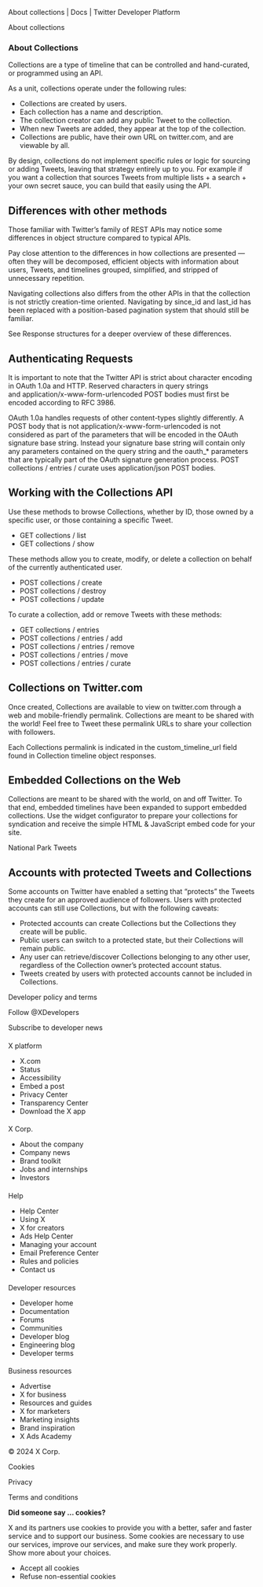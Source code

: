 
About collections | Docs | Twitter Developer Platform 

About collections

### About Collections

Collections are a type of timeline that can be controlled and hand-curated, or programmed using an API.

As a unit, collections operate under the following rules:

* Collections are created by users.
* Each collection has a name and description.
* The collection creator can add any public Tweet to the collection.
* When new Tweets are added, they appear at the top of the collection.
* Collections are public, have their own URL on twitter.com, and are viewable by all.

By design, collections do not implement specific rules or logic for sourcing or adding Tweets, leaving that strategy entirely up to you. For example if you want a collection that sources Tweets from multiple lists + a search + your own secret sauce, you can build that easily using the API.

Differences with other methods
------------------------------

Those familiar with Twitter’s family of REST APIs may notice some differences in object structure compared to typical APIs.

Pay close attention to the differences in how collections are presented — often they will be decomposed, efficient objects with information about users, Tweets, and timelines grouped, simplified, and stripped of unnecessary repetition.

Navigating collections also differs from the other APIs in that the collection is not strictly creation-time oriented. Navigating by since\_id and last\_id has been replaced with a position-based pagination system that should still be familiar.

See Response structures for a deeper overview of these differences.

Authenticating Requests
-----------------------

It is important to note that the Twitter API is strict about character encoding in OAuth 1.0a and HTTP. Reserved characters in query strings and application/x-www-form-urlencoded POST bodies must first be encoded according to RFC 3986.

OAuth 1.0a handles requests of other content-types slightly differently. A POST body that is not application/x-www-form-urlencoded is not considered as part of the parameters that will be encoded in the OAuth signature base string. Instead your signature base string will contain only any parameters contained on the query string and the oauth\_\* parameters that are typically part of the OAuth signature generation process. POST collections / entries / curate uses application/json POST bodies.

Working with the Collections API
--------------------------------

Use these methods to browse Collections, whether by ID, those owned by a specific user, or those containing a specific Tweet.

* GET collections / list
* GET collections / show

These methods allow you to create, modify, or delete a collection on behalf of the currently authenticated user.

* POST collections / create
* POST collections / destroy
* POST collections / update

To curate a collection, add or remove Tweets with these methods:

* GET collections / entries
* POST collections / entries / add
* POST collections / entries / remove
* POST collections / entries / move
* POST collections / entries / curate

Collections on Twitter.com
--------------------------

Once created, Collections are available to view on twitter.com through a web and mobile-friendly permalink. Collections are meant to be shared with the world! Feel free to Tweet these permalink URLs to share your collection with followers.

Each Collections permalink is indicated in the custom\_timeline\_url field found in Collection timeline object responses.

Embedded Collections on the Web
-------------------------------

Collections are meant to be shared with the world, on and off Twitter. To that end, embedded timelines have been expanded to support embedded collections. Use the widget configurator to prepare your collections for syndication and receive the simple HTML & JavaScript embed code for your site.

National Park Tweets

Accounts with protected Tweets and Collections
----------------------------------------------

Some accounts on Twitter have enabled a setting that “protects” the Tweets they create for an approved audience of followers. Users with protected accounts can still use Collections, but with the following caveats:

* Protected accounts can create Collections but the Collections they create will be public.
* Public users can switch to a protected state, but their Collections will remain public.
* Any user can retrieve/discover Collections belonging to any other user, regardless of the Collection owner’s protected account status.
* Tweets created by users with protected accounts cannot be included in Collections.

Developer policy and terms

Follow @XDevelopers

Subscribe to developer news

#### 
 X platform

* X.com
* Status
* Accessibility
* Embed a post
* Privacy Center
* Transparency Center
* Download the X app

#### 
 X Corp.

* About the company
* Company news
* Brand toolkit
* Jobs and internships
* Investors

#### 
 Help

* Help Center
* Using X
* X for creators
* Ads Help Center
* Managing your account
* Email Preference Center
* Rules and policies
* Contact us

#### 
 Developer resources

* Developer home
* Documentation
* Forums
* Communities
* Developer blog
* Engineering blog
* Developer terms

#### 
 Business resources

* Advertise
* X for business
* Resources and guides
* X for marketers
* Marketing insights
* Brand inspiration
* X Ads Academy

 © 2024 X Corp.

Cookies

Privacy

Terms and conditions

**Did someone say … cookies?**  

 X and its partners use cookies to provide you with a better, safer and
 faster service and to support our business. Some cookies are necessary to use
 our services, improve our services, and make sure they work properly.
 Show more about your choices.

* Accept all cookies
* Refuse non-essential cookies